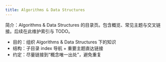 ```yaml
---
title: Algorithms & Data Structures
---
```


简介：Algorithms & Data Structures 的目录页。包含概览、常见主题与交叉链接。后续在此维护索引与 TODO。

- 目的：组织 Algorithms & Data Structures 下的知识
- 结构：子目录 index 导航 + 重要主题直达链接
- 约定：尽量链接到“概念唯一出处”，避免重复
